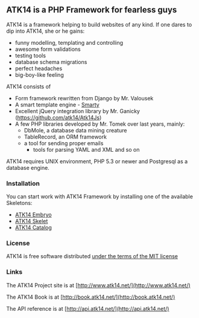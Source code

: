 ATK14 is a PHP Framework for fearless guys
------------------------------------------

ATK14 is a framework helping to build websites of any kind. If one dares to dip into ATK14, she or he gains:

* funny modelling, templating and controlling
* awesome form validations
* testing tools
* database schema migrations
* perfect headaches
* big-boy-like feeling

ATK14 consists of

* Form framework rewritten from Django by Mr. Valousek
* A smart template engine - [Smarty](http://www.smarty.net/)
* Excellent jQuery integration library by Mr. Ganicky (https://github.com/atk14/Atk14Js)
* A few PHP libraries developed by Mr. Tomek over last years, mainly:
  * DbMole, a database data mining creature
  * TableRecord, an ORM framework
  * a tool for sending proper emails
	* tools for parsing YAML and XML and so on

ATK14 requires UNIX environment, PHP 5.3 or newer and Postgresql as a database engine.

### Installation

You can start work with ATK14 Framework by installing one of the available Skeletons:

* [ATK14 Embryo](https://github.com/atk14/Atk14Embryo)
* [ATK14 Skelet](https://github.com/atk14/Atk14Skelet)
* [ATK14 Catalog](https://github.com/atk14/Atk14Catalog)

### License

ATK14 is free software distributed [under the terms of the MIT license](http://www.opensource.org/licenses/mit-license)

### Links

The ATK14 Project site is at [http://www.atk14.net/](http://www.atk14.net/)

The ATK14 Book is at [http://book.atk14.net/](http://book.atk14.net/)

The API reference is at [http://api.atk14.net/](http://api.atk14.net/)
